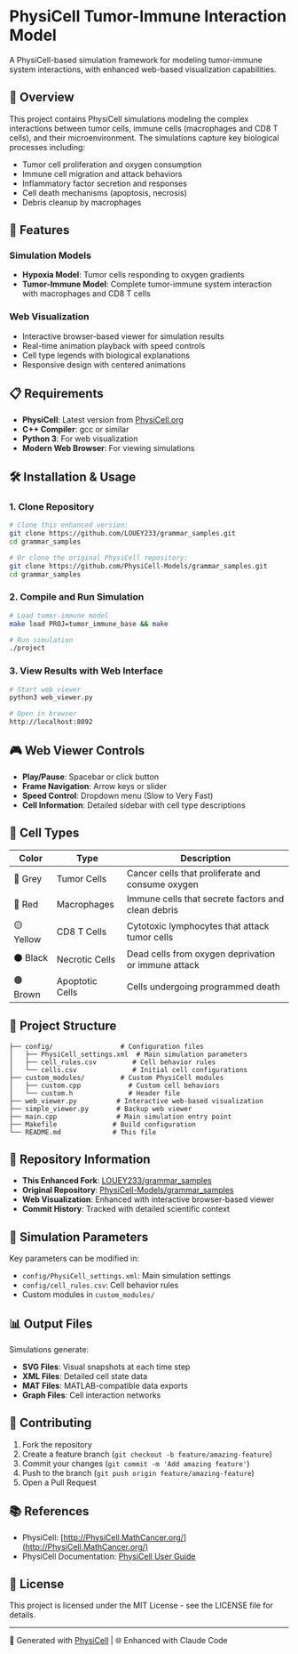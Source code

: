 # PhysiCell Tumor-Immune Interaction Model

A PhysiCell-based simulation framework for modeling tumor-immune system interactions, with enhanced web-based visualization capabilities.

## 🔬 Overview

This project contains PhysiCell simulations modeling the complex interactions between tumor cells, immune cells (macrophages and CD8 T cells), and their microenvironment. The simulations capture key biological processes including:

- Tumor cell proliferation and oxygen consumption
- Immune cell migration and attack behaviors
- Inflammatory factor secretion and responses  
- Cell death mechanisms (apoptosis, necrosis)
- Debris cleanup by macrophages

## 🚀 Features

### Simulation Models
- **Hypoxia Model**: Tumor cells responding to oxygen gradients
- **Tumor-Immune Model**: Complete tumor-immune system interaction with macrophages and CD8 T cells

### Web Visualization
- Interactive browser-based viewer for simulation results
- Real-time animation playback with speed controls
- Cell type legends with biological explanations
- Responsive design with centered animations

## 📋 Requirements

- **PhysiCell**: Latest version from [PhysiCell.org](http://PhysiCell.MathCancer.org/)
- **C++ Compiler**: gcc or similar
- **Python 3**: For web visualization
- **Modern Web Browser**: For viewing simulations

## 🛠️ Installation & Usage

### 1. Clone Repository
```bash
# Clone this enhanced version:
git clone https://github.com/LOUEY233/grammar_samples.git
cd grammar_samples

# Or clone the original PhysiCell repository:
git clone https://github.com/PhysiCell-Models/grammar_samples.git
cd grammar_samples
```

### 2. Compile and Run Simulation
```bash
# Load tumor-immune model
make load PROJ=tumor_immune_base && make

# Run simulation
./project
```

### 3. View Results with Web Interface
```bash
# Start web viewer
python3 web_viewer.py

# Open in browser
http://localhost:8092
```

## 🎮 Web Viewer Controls

- **Play/Pause**: Spacebar or click button
- **Frame Navigation**: Arrow keys or slider
- **Speed Control**: Dropdown menu (Slow to Very Fast)
- **Cell Information**: Detailed sidebar with cell type descriptions

## 🧬 Cell Types

| Color | Type | Description |
|-------|------|-------------|
| 🔘 Grey | Tumor Cells | Cancer cells that proliferate and consume oxygen |
| 🔴 Red | Macrophages | Immune cells that secrete factors and clean debris |
| 🟡 Yellow | CD8 T Cells | Cytotoxic lymphocytes that attack tumor cells |
| ⚫ Black | Necrotic Cells | Dead cells from oxygen deprivation or immune attack |
| 🟤 Brown | Apoptotic Cells | Cells undergoing programmed death |

## 📁 Project Structure

```
├── config/                 # Configuration files
│   ├── PhysiCell_settings.xml  # Main simulation parameters
│   ├── cell_rules.csv         # Cell behavior rules
│   └── cells.csv              # Initial cell configurations
├── custom_modules/         # Custom PhysiCell modules
│   ├── custom.cpp            # Custom cell behaviors
│   └── custom.h              # Header file
├── web_viewer.py          # Interactive web-based visualization
├── simple_viewer.py       # Backup web viewer
├── main.cpp               # Main simulation entry point
├── Makefile              # Build configuration
└── README.md             # This file
```

## 🔗 Repository Information

- **This Enhanced Fork**: [LOUEY233/grammar_samples](https://github.com/LOUEY233/grammar_samples)
- **Original Repository**: [PhysiCell-Models/grammar_samples](https://github.com/PhysiCell-Models/grammar_samples)
- **Web Visualization**: Enhanced with interactive browser-based viewer
- **Commit History**: Tracked with detailed scientific context

## 🔬 Simulation Parameters

Key parameters can be modified in:
- `config/PhysiCell_settings.xml`: Main simulation settings
- `config/cell_rules.csv`: Cell behavior rules
- Custom modules in `custom_modules/`

## 📊 Output Files

Simulations generate:
- **SVG Files**: Visual snapshots at each time step
- **XML Files**: Detailed cell state data
- **MAT Files**: MATLAB-compatible data exports
- **Graph Files**: Cell interaction networks

## 🤝 Contributing

1. Fork the repository
2. Create a feature branch (`git checkout -b feature/amazing-feature`)
3. Commit your changes (`git commit -m 'Add amazing feature'`)
4. Push to the branch (`git push origin feature/amazing-feature`)
5. Open a Pull Request

## 📚 References

- PhysiCell: [http://PhysiCell.MathCancer.org/](http://PhysiCell.MathCancer.org/)
- PhysiCell Documentation: [PhysiCell User Guide](https://github.com/MathCancer/PhysiCell)

## 📄 License

This project is licensed under the MIT License - see the LICENSE file for details.

---

🔬 Generated with [PhysiCell](http://PhysiCell.MathCancer.org/) | 🌐 Enhanced with Claude Code